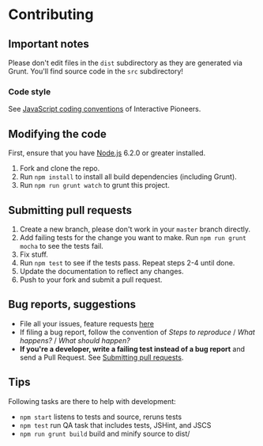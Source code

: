 # Contributing

## Important notes
Please don't edit files in the `dist` subdirectory as they are generated via Grunt. You'll find source code in the `src` subdirectory!

### Code style
See [JavaScript coding conventions](http://conventions.interactive-pioneers.com/JavaScript) of Interactive Pioneers.

## Modifying the code
First, ensure that you have [Node.js](http://nodejs.org/) 6.2.0 or greater installed.

1. Fork and clone the repo.
1. Run `npm install` to install all build dependencies (including Grunt).
1. Run `npm run grunt watch` to grunt this project.

## Submitting pull requests

1. Create a new branch, please don't work in your `master` branch directly.
1. Add failing tests for the change you want to make. Run `npm run grunt mocha` to see the tests fail.
1. Fix stuff.
1. Run `npm test` to see if the tests pass. Repeat steps 2-4 until done.
1. Update the documentation to reflect any changes.
1. Push to your fork and submit a pull request.

## Bug reports, suggestions

- File all your issues, feature requests [here](https://github.com/interactive-pioneers/iptools-jquery-populator/issues)
- If filing a bug report, follow the convention of _Steps to reproduce_ / _What happens?_ / _What should happen?_
- __If you're a developer, write a failing test instead of a bug report__ and send a Pull Request. See [Submitting pull requests](#submitting-pull-requests).

## Tips

Following tasks are there to help with development:

- `npm start` listens to tests and source, reruns tests
- `npm test` run QA task that includes tests, JSHint, and JSCS
- `npm run grunt build` build and minify source to dist/
